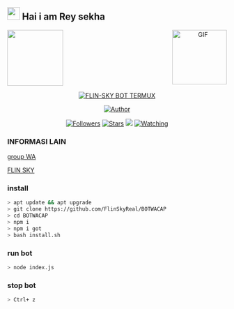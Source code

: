 ## <img src="https://github.com/TheDudeThatCode/TheDudeThatCode/blob/master/Assets/Hi.gif" width="29px"> Hai i am Rey sekha
<p align="center">
<img align="right" alt="GIF" height="125px" src="https://media3.giphy.com/media/ln7z2eWriiQAllfVcn/200w.webp" />
</p>
<img src="https://upload.wikimedia.org/wikipedia/commons/f/f3/Termux_2.png?s=400&u=1ceaf43bd7e0fdb53563faf97ca77e275936168d&v=4" width="128" height="128"/>
</p>
<p align="center">
<a href="#"><img title="FLIN-SKY BOT TERMUX" src="https://img.shields.io/badge/FLINSKY BOT TERMUX-green?colorA=%23ff0000&colorB=%23017e40&style=for-the-badge"></a>
</p>
<p align="center">
<a href="https://github.com/FlinSky"><img title="Author" src="https://img.shields.io/badge/Author-REY SEKHA-black.svg?style=for-the-badge&logo=github"></a>
</p>
<p align="center">
<a href="https://github.com/FlinSkyReal/followers"><img title="Followers" src="https://img.shields.io/github/followers/FlinSkyReal?color=blue&style=flat-square"></a>
<a href="https://github.com/FlinSkyReal/flin-sky-whatsapp-BOT/stargazers/"><img title="Stars" src="https://img.shields.io/github/stars/FlinSkyReal/flin-sky-whatsapp-BOT?color=red&style=flat-square"></a>
<a href="https://github.com/FlinSkyReal/flin-sky-whatsapp-BOT/network/members"><img"></a>
<a href="https://hits.seeyoufarm.com"><img src="https://hits.seeyoufarm.com/api/count/incr/badge.svg?url=https%3A%2F%2Fgithub.com%2FFlinSkyReal%2Fflin-sky-whatsapp-BOT&count_bg=%2379C83D&title_bg=%23555555&icon=probot.svg&icon_color=%2300FF6D&title=hits&edge_flat=false"/></a>
<a href="https://github.com/FlinSkyReal/flin-sky-whatsapp-BOT/watchers"><img title="Watching" src="https://img.shields.io/github/watchers/FlinSkyReal/flin-sky-whatsapp-BOT?label=Watchers&color=blue&style=flat-square"></a>
</p>

### INFORMASI LAIN
[group WA](https://chat.whatsapp.com/JG4yqRO7jIx508PeRNXowL)

[FLIN SKY](https://wa.me/message/ZJNPUGXUUKUJG1)

### install

```sh
> apt update && apt upgrade
> git clone https://github.com/FlinSkyReal/BOTWACAP
> cd BOTWACAP
> npm i 
> npm i got
> bash install.sh
```
### run bot 

```sh
> node index.js
```
### stop bot

```sh
> Ctrl+ z
```


